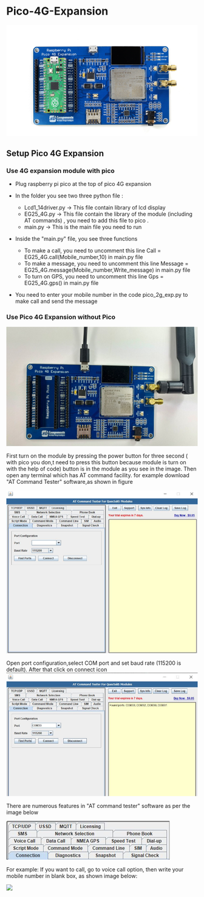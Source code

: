 # Pico-4G-Expansion

<img src = "https://github.com/sbcshop/Pico-4G-Expansion/blob/main/image/img.png" />

## Setup Pico 4G Expansion
### Use 4G expansion module with pico 
   * Plug raspberry pi pico at the top of pico 4G expansion
   * In the folder you see two three python file :
     * Lcd1_14driver.py -> This file contain library of lcd display
     * EG25_4G.py -> This file contain the library of the module (including AT commands) , you need to add this file to pico .
     * main.py -> This is the main file you need to run
     
   * Inside the "main.py" file, you see three functions
     * To make a call, you need to uncomment this line Call = EG25_4G.call(Mobile_number,10) in main.py file
     * To make a message, you need to uncomment this line Message = EG25_4G.message(Mobile_number,Write_message) 
       in main.py file
     * To turn on GPS, you need to uncomment this line Gps = EG25_4G.gps() in main.py file
   * You need to enter your mobile number in the code pico_2g_exp.py to make call and send the message

### Use Pico 4G Expansion without Pico

   <img src = "https://github.com/sbcshop/Pico-4G-Expansion/blob/main/image/img1.jpg" />

   First turn on the module by pressing the power button for three second ( with pico you don,t need to press this button because module is turn on with the help of code) button    is in the module as you see in the image. Then open any terminal which has AT command facility.
   for example download "AT Command Tester" software,as shown in figure

   <img src = "https://github.com/sbcshop/Pico-4G-Expansion/blob/main/image/img3.jpg" />


   Open port configuration,select COM port and set baud rate (115200 is default). After that click on connect icon
   <img src = "https://github.com/sbcshop/Pico-4G-Expansion/blob/main/image/img4.JPG" />
   
   There are numerous features in "AT command tester" software as per the image below
   
   <img src = "https://github.com/sbcshop/Pico-4G-Expansion/blob/main/image/img_5.JPG" />
   
   For example: If you want to call, go to voice call option, then write your mobile number in blank box, as shown image below:
   
   <img src = "https://github.com/sbcshop/Pico-4G-Expansion/blob/main/image/img_6.JPG" />

     
   

    
    
  
